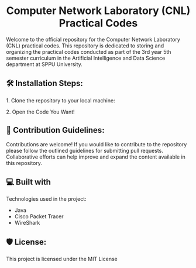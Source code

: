 <h1 align="center" id="title">Computer Network Laboratory (CNL) Practical Codes</h1>


<p id="description">Welcome to the official repository for the Computer Network Laboratory (CNL) practical codes. This repository is dedicated to storing and organizing the practical codes conducted as part of the 3rd year 5th semester curriculum in the Artificial Intelligence and Data Science department at SPPU University.</p>

<h2>🛠️ Installation Steps:</h2>

<p>1. Clone the repository to your local machine:</p>

<p>2. Open the Code You Want!</p>

<h2>🍰 Contribution Guidelines:</h2>

Contributions are welcome! If you would like to contribute to the repository please follow the outlined guidelines for submitting pull requests. Collaborative efforts can help improve and expand the content available in this repository.

  
  
<h2>💻 Built with</h2>

Technologies used in the project:

*   Java
*   Cisco Packet Tracer
*   WireShark

<h2>🛡️ License:</h2>

This project is licensed under the MIT License
